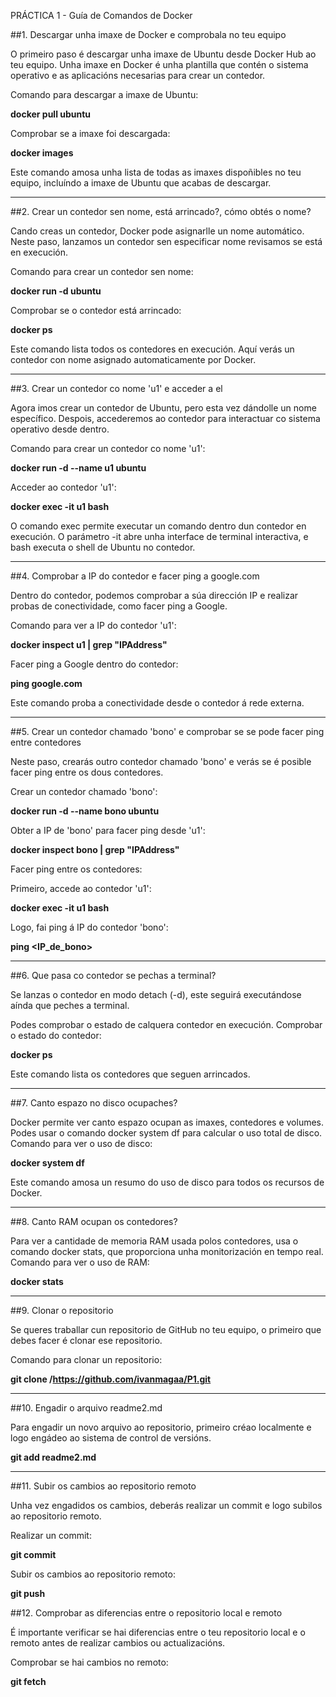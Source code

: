 
PRÁCTICA 1 - Guía de Comandos de Docker


##1. Descargar unha imaxe de Docker e comprobala no teu equipo

O primeiro paso é descargar unha imaxe de Ubuntu desde Docker Hub ao teu equipo. Unha imaxe en Docker é unha plantilla que contén o sistema operativo e as aplicacións necesarias para crear un contedor.

Comando para descargar a imaxe de Ubuntu:

**docker pull ubuntu**

Comprobar se a imaxe foi descargada:

**docker images**

Este comando amosa unha lista de todas as imaxes dispoñibles no teu equipo, incluíndo a imaxe de Ubuntu que acabas de descargar.

---

##2. Crear un contedor sen nome, está arrincado?, cómo obtés o nome?


Cando creas un contedor, Docker pode asignarlle un nome automático. Neste paso, lanzamos un contedor sen especificar nome revisamos se está en execución.

Comando para crear un contedor sen nome:

**docker run -d ubuntu**

Comprobar se o contedor está arrincado:

**docker ps**

Este comando lista todos os contedores en execución. Aquí verás un contedor con nome asignado
automaticamente por Docker.

---

##3. Crear un contedor co nome 'u1' e acceder a el

Agora imos crear un contedor de Ubuntu, pero esta vez dándolle un nome específico. Despois, accederemos ao contedor para interactuar co sistema operativo desde dentro.

Comando para crear un contedor co nome 'u1':

**docker run -d --name u1 ubuntu**

Acceder ao contedor 'u1':

**docker exec -it u1 bash**

O comando exec permite executar un comando dentro dun contedor en execución. O parámetro -it abre unha interface de terminal interactiva, e bash executa o shell de Ubuntu no contedor.

---

##4. Comprobar a IP do contedor e facer ping a google.com

Dentro do contedor, podemos comprobar a súa dirección IP e realizar probas de conectividade, como facer ping a Google.

Comando para ver a IP do contedor 'u1':

**docker inspect u1 | grep "IPAddress"**

Facer ping a Google dentro do contedor:

**ping google.com**

Este comando proba a conectividade desde o contedor á rede externa.

---

##5. Crear un contedor chamado 'bono' e comprobar se se pode facer ping entre contedores

Neste paso, crearás outro contedor chamado 'bono' e verás se é posible facer ping entre os dous contedores.

Crear un contedor chamado 'bono':

**docker run -d --name bono ubuntu**

Obter a IP de 'bono' para facer ping desde 'u1':

**docker inspect bono | grep "IPAddress"**

Facer ping entre os contedores:

Primeiro, accede ao contedor 'u1':

**docker exec -it u1 bash**

Logo, fai ping á IP do contedor 'bono':

**ping <IP_de_bono>**

---

##6. Que pasa co contedor se pechas a terminal?

Se lanzas o contedor en modo detach (-d), este seguirá executándose aínda que peches a terminal.

Podes comprobar o estado de calquera contedor en execución.
Comprobar o estado do contedor:

**docker ps**

Este comando lista os contedores que seguen arrincados.

---

##7. Canto espazo no disco ocupaches?

Docker permite ver canto espazo ocupan as imaxes, contedores e volumes. Podes usar o comando docker system df para calcular o uso total de disco.
Comando para ver o uso de disco:

**docker system df**

Este comando amosa un resumo do uso de disco para todos os recursos de Docker.

---

##8. Canto RAM ocupan os contedores?

Para ver a cantidade de memoria RAM usada polos contedores, usa o comando docker stats, que proporciona unha monitorización en tempo real.
Comando para ver o uso de RAM:

**docker stats**

---

##9. Clonar o repositorio

Se queres traballar cun repositorio de GitHub no teu equipo, o primeiro que debes facer é clonar ese repositorio.

Comando para clonar un repositorio:

**git clone /https://github.com/ivanmagaa/P1.git**

---

##10. Engadir o arquivo readme2.md

Para engadir un novo arquivo ao repositorio, primeiro créao localmente e logo engádeo ao sistema de control de versións.

**git add readme2.md**

---

##11. Subir os cambios ao repositorio remoto

Unha vez engadidos os cambios, deberás realizar un commit e logo subilos ao repositorio remoto.

Realizar un commit:

**git commit**

Subir os cambios ao repositorio remoto:

**git push**


##12. Comprobar as diferencias entre o repositorio local e remoto

É importante verificar se hai diferencias entre o teu repositorio local e o remoto antes de realizar cambios ou actualizacións.

Comprobar se hai cambios no remoto:

**git fetch**


